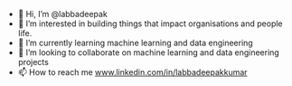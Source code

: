 - 👋 Hi, I’m @labbadeepak 
- 👀 I’m interested in building things that impact organisations and people life.
- 🌱 I’m currently learning  machine learning and data engineering
- 💞️ I’m looking to collaborate on machine learning and data engineering  projects
- 📫 How to reach me www.linkedin.com/in/labbadeepakkumar

<!---
labbadeepak/labbadeepak is a ✨ special ✨ repository because its `README.md` (this file) appears on your GitHub profile.
You can click the Preview link to take a look at your changes.
--->
